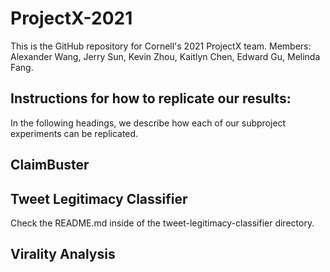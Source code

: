 # ProjectX-2021
This is the GitHub repository for Cornell's 2021 ProjectX team. Members: Alexander Wang, Jerry Sun, Kevin Zhou, Kaitlyn Chen, Edward Gu, Melinda Fang.

## Instructions for how to replicate our results:
In the following headings, we describe how each of our subproject experiments can be replicated.

## ClaimBuster

## Tweet Legitimacy Classifier
Check the README.md inside of the tweet-legitimacy-classifier directory.

## Virality Analysis
